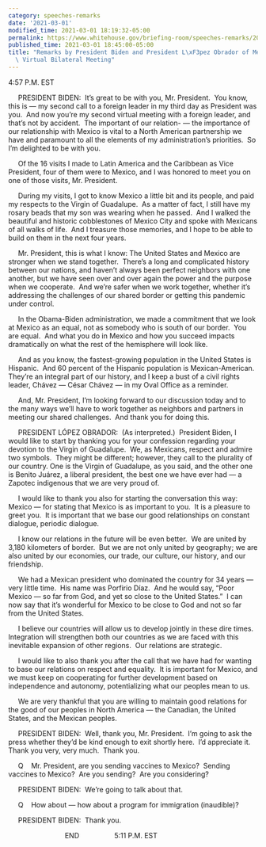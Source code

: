 ```yaml
---
category: speeches-remarks
date: '2021-03-01'
modified_time: 2021-03-01 18:19:32-05:00
permalink: https://www.whitehouse.gov/briefing-room/speeches-remarks/2021/03/01/remarks-by-president-biden-and-president-lopez-obrador-of-mexico-before-virtual-bilateral-meeting/
published_time: 2021-03-01 18:45:00-05:00
title: "Remarks by President Biden and President L\xF3pez Obrador of Mexico Before\
  \ Virtual Bilateral Meeting"
---
```

 
4:57 P.M. EST

     PRESIDENT BIDEN:  It’s great to be with you, Mr. President.  You
know, this is — my second call to a foreign leader in my third day as
President was you.  And now you’re my second virtual meeting with a
foreign leader, and that’s not by accident.  The important of our
relation- — the importance of our relationship with Mexico is vital to a
North American partnership we have and paramount to all the elements of
my administration’s priorities.  So I’m delighted to be with you.

     Of the 16 visits I made to Latin America and the Caribbean as Vice
President, four of them were to Mexico, and I was honored to meet you on
one of those visits, Mr. President.

     During my visits, I got to know Mexico a little bit and its people,
and paid my respects to the Virgin of Guadalupe.  As a matter of fact, I
still have my rosary beads that my son was wearing when he passed.  And
I walked the beautiful and historic cobblestones of Mexico City and
spoke with Mexicans of all walks of life.  And I treasure those
memories, and I hope to be able to build on them in the next four
years. 

     Mr. President, this is what I know: The United States and Mexico
are stronger when we stand together.  There’s a long and complicated
history between our nations, and haven’t always been perfect neighbors
with one another, but we have seen over and over again the power and the
purpose when we cooperate.  And we’re safer when we work together,
whether it’s addressing the challenges of our shared border or getting
this pandemic under control.

     In the Obama-Biden administration, we made a commitment that we
look at Mexico as an equal, not as somebody who is south of our border. 
You are equal.  And what you do in Mexico and how you succeed impacts
dramatically on what the rest of the hemisphere will look like.

     And as you know, the fastest-growing population in the United
States is Hispanic.  And 60 percent of the Hispanic population is
Mexican-American.  They’re an integral part of our history, and I keep a
bust of a civil rights leader, Chávez — César Chávez — in my Oval Office
as a reminder.

     And, Mr. President, I’m looking forward to our discussion today and
to the many ways we’ll have to work together as neighbors and partners
in meeting our shared challenges.  And thank you for doing this. 

     PRESIDENT LÓPEZ OBRADOR:  (As interpreted.)  President Biden, I
would like to start by thanking you for your confession regarding your
devotion to the Virgin of Guadalupe.  We, as Mexicans, respect and
admire two symbols.  They might be different; however, they call to the
plurality of our country. One is the Virgin of Guadalupe, as you said,
and the other one is Benito Juárez, a liberal president, the best one we
have ever had — a Zapotec indigenous that we are very proud of. 

     I would like to thank you also for starting the conversation this
way: Mexico — for stating that Mexico is as important to you.  It is a
pleasure to greet you.  It is important that we base our good
relationships on constant dialogue, periodic dialogue. 

     I know our relations in the future will be even better.  We are
united by 3,180 kilometers of border.  But we are not only united by
geography; we are also united by our economies, our trade, our culture,
our history, and our friendship. 

     We had a Mexican president who dominated the country for 34 years —
very little time.  His name was Porfirio Díaz.  And he would say, “Poor
Mexico — so far from God, and yet so close to the United States.”  I can
now say that it’s wonderful for Mexico to be close to God and not so far
from the United States. 

     I believe our countries will allow us to develop jointly in these
dire times.  Integration will strengthen both our countries as we are
faced with this inevitable expansion of other regions.  Our relations
are strategic.

     I would like to also thank you after the call that we have had for
wanting to base our relations on respect and equality.  It is important
for Mexico, and we must keep on cooperating for further development
based on independence and autonomy, potentializing what our peoples mean
to us.

     We are very thankful that you are willing to maintain good
relations for the good of our peoples in North America — the Canadian,
the United States, and the Mexican peoples. 

     PRESIDENT BIDEN:  Well, thank you, Mr. President.  I’m going to ask
the press whether they’d be kind enough to exit shortly here.  I’d
appreciate it.  Thank you very, very much.  Thank you.

     Q    Mr. President, are you sending vaccines to Mexico?  Sending
vaccines to Mexico?  Are you sending?  Are you considering?

     PRESIDENT BIDEN:  We’re going to talk about that.

     Q    How about — how about a program for immigration (inaudible)?

     PRESIDENT BIDEN:  Thank you.

                             END                  5:11 P.M. EST
